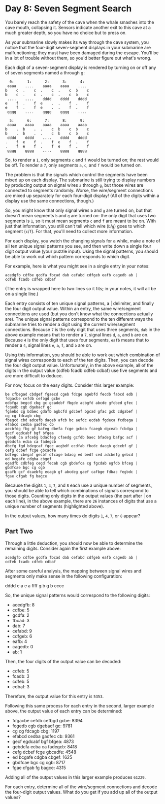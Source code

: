 # Day 8: Seven Segment Search

You barely reach the safety of the cave when the whale smashes into the cave mouth, collapsing it. Sensors indicate another exit to this cave at a much greater depth, so you have no choice but to press on.

As your submarine slowly makes its way through the cave system, you notice that the four-digit seven-segment displays in your submarine are malfunctioning; they must have been damaged during the escape. You'll be in a lot of trouble without them, so you'd better figure out what's wrong.

Each digit of a seven-segment display is rendered by turning on or off any of seven segments named a through g:

```
  0:      1:      2:      3:      4:
 aaaa    ....    aaaa    aaaa    ....
b    c  .    c  .    c  .    c  b    c
b    c  .    c  .    c  .    c  b    c
 ....    ....    dddd    dddd    dddd
e    f  .    f  e    .  .    f  .    f
e    f  .    f  e    .  .    f  .    f
 gggg    ....    gggg    gggg    ....

  5:      6:      7:      8:      9:
 aaaa    aaaa    aaaa    aaaa    aaaa
b    .  b    .  .    c  b    c  b    c
b    .  b    .  .    c  b    c  b    c
 dddd    dddd    ....    dddd    dddd
.    f  e    f  .    f  e    f  .    f
.    f  e    f  .    f  e    f  .    f
 gggg    gggg    ....    gggg    gggg
```

So, to render a `1`, only segments `c` and `f` would be turned on; the rest would be off. To render a `7`, only segments `a`, `c`, and `f` would be turned on.

The problem is that the signals which control the segments have been mixed up on each display. The submarine is still trying to display numbers by producing output on signal wires `a` through `g`, but those wires are connected to segments randomly. Worse, the wire/segment connections are mixed up separately for each four-digit display! (All of the digits within a display use the same connections, though.)

So, you might know that only signal wires `b` and `g` are turned on, but that doesn't mean segments `b` and `g` are turned on: the only digit that uses two segments is `1`, so it must mean segments `c` and `f` are meant to be on. With just that information, you still can't tell which wire (`b`/`g`) goes to which segment (`c`/`f`). For that, you'll need to collect more information.

For each display, you watch the changing signals for a while, make a note of all ten unique signal patterns you see, and then write down a single four digit output value (your puzzle input). Using the signal patterns, you should be able to work out which pattern corresponds to which digit.

For example, here is what you might see in a single entry in your notes:

```
acedgfb cdfbe gcdfa fbcad dab cefabd cdfgeb eafb cagedb ab |
cdfeb fcadb cdfeb cdbaf
```

(The entry is wrapped here to two lines so it fits; in your notes, it will all be on a single line.)

Each entry consists of ten unique signal patterns, a | delimiter, and finally the four digit output value. Within an entry, the same wire/segment connections are used (but you don't know what the connections actually are). The unique signal patterns correspond to the ten different ways the submarine tries to render a digit using the current wire/segment connections. Because `7` is the only digit that uses three segments, `dab` in the above example means that to render a `7`, signal lines `d`, `a`, and `b` are on. Because `4` is the only digit that uses four segments, `eafb` means that to render a `4`, signal lines `e`, `a`, `f`, and `b` are on.

Using this information, you should be able to work out which combination of signal wires corresponds to each of the ten digits. Then, you can decode the four digit output value. Unfortunately, in the above example, all of the digits in the output value (cdfeb fcadb cdfeb cdbaf) use five segments and are more difficult to deduce.

For now, focus on the easy digits. Consider this larger example:

```
be cfbegad cbdgef fgaecd cgeb fdcge agebfd fecdb fabcd edb |
fdgacbe cefdb cefbgd gcbe
edbfga begcd cbg gc gcadebf fbgde acbgfd abcde gfcbed gfec |
fcgedb cgb dgebacf gc
fgaebd cg bdaec gdafb agbcfd gdcbef bgcad gfac gcb cdgabef |
cg cg fdcagb cbg
fbegcd cbd adcefb dageb afcb bc aefdc ecdab fgdeca fcdbega |
efabcd cedba gadfec cb
aecbfdg fbg gf bafeg dbefa fcge gcbea fcaegb dgceab fcbdga |
gecf egdcabf bgf bfgea
fgeab ca afcebg bdacfeg cfaedg gcfdb baec bfadeg bafgc acf |
gebdcfa ecba ca fadegcb
dbcfg fgd bdegcaf fgec aegbdf ecdfab fbedc dacgb gdcebf gf |
cefg dcbef fcge gbcadfe
bdfegc cbegaf gecbf dfcage bdacg ed bedf ced adcbefg gebcd |
ed bcgafe cdgba cbgef
egadfb cdbfeg cegd fecab cgb gbdefca cg fgcdab egfdb bfceg |
gbdfcae bgc cg cgb
gcafb gcf dcaebfg ecagb gf abcdeg gaef cafbge fdbac fegbdc |
fgae cfgab fg bagce
```

Because the digits `1`, `4`, `7`, and `8` each use a unique number of segments, you should be able to tell which combinations of signals correspond to those digits. Counting only digits in the output values (the part after | on each line), in the above example, there are `26` instances of digits that use a unique number of segments (highlighted above).

In the output values, how many times do digits `1`, `4`, `7`, or `8` appear?

## Part Two

Through a little deduction, you should now be able to determine the remaining digits. Consider again the first example above:

```
acedgfb cdfbe gcdfa fbcad dab cefabd cdfgeb eafb cagedb ab |
cdfeb fcadb cdfeb cdbaf
```

After some careful analysis, the mapping between signal wires and segments only make sense in the following configuration:

 dddd
e    a
e    a
 ffff
g    b
g    b
 cccc

So, the unique signal patterns would correspond to the following digits:

- acedgfb: 8
- cdfbe: 5
- gcdfa: 2
- fbcad: 3
- dab: 7
- cefabd: 9
- cdfgeb: 6
- eafb: 4
- cagedb: 0
- ab: 1

Then, the four digits of the output value can be decoded:

- cdfeb: 5
- fcadb: 3
- cdfeb: 5
- cdbaf: 3

Therefore, the output value for this entry is `5353`.

Following this same process for each entry in the second, larger example above, the output value of each entry can be determined:

- fdgacbe cefdb cefbgd gcbe: 8394
- fcgedb cgb dgebacf gc: 9781
- cg cg fdcagb cbg: 1197
- efabcd cedba gadfec cb: 9361
- gecf egdcabf bgf bfgea: 4873
- gebdcfa ecba ca fadegcb: 8418
- cefg dcbef fcge gbcadfe: 4548
- ed bcgafe cdgba cbgef: 1625
- gbdfcae bgc cg cgb: 8717
- fgae cfgab fg bagce: 4315

Adding all of the output values in this larger example produces `61229`.

For each entry, determine all of the wire/segment connections and decode the four-digit output values. What do you get if you add up all of the output values?
